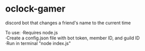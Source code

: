 # oclock-gamer
discord bot that changes a friend's name to the current time


To use:
    ·Requires node.js  
    ·Create a config.json file with bot token, member ID, and guild ID  
    ·Run in terminal "node index.js"